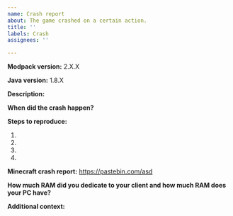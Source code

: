 ```yaml
---
name: Crash report
about: The game crashed on a certain action.
title: ''
labels: Crash
assignees: ''

---
```


<!--
Before submitting an issue:
First, check if your request has been submitted before or is a Known Issue (search the Known Issue tag). If it is, please don't submit a duplicate.
Then, check if you're on the latest Divine Journey 2 version. If not, please update first.
Then, if you have Optifine installed and the crash was caused by a visual bug, remove Optifine and confirm that it happens without Optifine.
Finally, fill out the entire form by replacing the comments (text surrounded by <!-- --​>).
-->

**Modpack version:**
2.X.X

**Java version:**
1.8.X
<!--
ex. "1.8.0311".
If you are using Curseforge as the launcher, due to a bug with Curseforge, you are using Java 8.0_51 (check your crash log). As you are using a Java version that dates to late 2015, you will run into a number of issues you wouldn't otherwise.
-->

**Description:**
<!--
Describe how the crash happened in a clear and concise way. If it is caused by a specific mod, indicate which one.
-->

**When did the crash happen?**
<!--
During loadup (at which phase?) / when entering the world / when joining the server / when placing a certain block / ...
-->

**Steps to reproduce:**
1. <!-- Open the game / Start the modpack / Get into a world / ... -->
2. <!-- Get the item ... / Go to ... / Open the ... / Place a ... / Break a ... / ... -->
3. <!-- Continue providing steps as needed -->
4. <!-- The game crashes. / The server crashes. / ... -->

**Minecraft crash report:**
https://pastebin.com/asd
<!--
You can attach any number of crash reports, but please describe when each of them occurred.
You can either upload the file directly to github, or use pastebin.com, paste.ee, or any other paste site.
-->

**How much RAM did you dedicate to your client and how much RAM does your PC have?**
<!--
Ex. "I dedicated 6 GBs and my PC has 8 GBs of RAM."
Note that 6/8 is the bare minimum to run DJ2 - if you have less, that might be the cause of the crash.
-->

**Additional context:**
<!--
Add any other context about the problem here.
If applicable, add screenshots or videos to help explain your problem.
-->